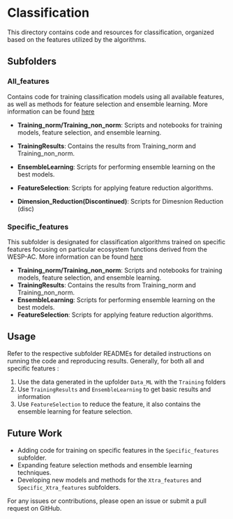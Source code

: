 # Classification

This directory contains code and resources for classification, organized based on the features utilized by the algorithms.

## Subfolders

### All_features
Contains code for training classification models using all available features, as well as methods for feature selection and ensemble learning.
More information can be found [here](./All_features)
- **Training_norm/Training_non_norm**: Scripts and notebooks for training models, feature selection, and ensemble learning.
- **TrainingResults**: Contains the results from Training_norm and Training_non_norm.
- **EnsembleLearning**: Scripts for performing ensemble learning on the best models.
- **FeatureSelection**: Scripts for applying feature reduction algorithms.

- **Dimension_Reduction(Discontinued)**: Scripts for Dimesnion Reduction (disc)

### Specific_features
This subfolder is designated for classification algorithms trained on specific features focusing on particular ecosystem functions derived from the WESP-AC.
More information can be found [here](./Specific_features)
- **Training_norm/Training_non_norm**: Scripts and notebooks for training models, feature selection, and ensemble learning.
- **TrainingResults**: Contains the results from Training_norm and Training_non_norm.
- **EnsembleLearning**: Scripts for performing ensemble learning on the best models.
- **FeatureSelection**: Scripts for applying feature reduction algorithms.

## Usage
Refer to the respective subfolder READMEs for detailed instructions on running the code and reproducing results.
Generally, for both all and specific features :
1. Use the data generated in the upfolder `Data_ML` with the `Training` folders
2. Use `TrainingResults` and `EnsembleLearning` to get basic results and information
3. Use `FeatureSelection` to reduce the feature, it also contains the ensemble learning for feature selection.

## Future Work
- Adding code for training on specific features in the `Specific_features` subfolder.
- Expanding feature selection methods and ensemble learning techniques.
- Developing new models and methods for the `Xtra_features` and `Specific_Xtra_features` subfolders.

For any issues or contributions, please open an issue or submit a pull request on GitHub.
